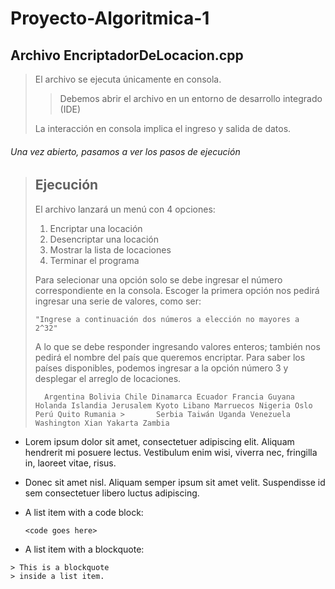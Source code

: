 # Proyecto-Algoritmica-1
## Archivo EncriptadorDeLocacion.cpp

> El archivo se ejecuta únicamente en consola.
>
> > Debemos abrir el archivo en un entorno de desarrollo integrado (IDE)
>
> La interacción en consola implica el ingreso y salida de datos.
> 

###### Una vez abierto, pasamos a ver los pasos de ejecución #######

> ## Ejecución
> 
> El archivo lanzará un menú con 4 opciones:
> 1.   Encriptar una locación
> 2.   Desencriptar una locación
> 3.   Mostrar la lista de locaciones
> 4.   Terminar el programa
> 
> Para selecionar una opción solo se debe ingresar el número correspondiente en la consola.
> Escoger la primera opción nos pedirá ingresar una serie de valores, como ser:
> 
>     "Ingrese a continuación dos números a elección no mayores a 2^32"
> A lo que se debe responder ingresando valores enteros; también nos pedirá el nombre del país que queremos encriptar. 
> Para saber los países disponibles, podemos ingresar a la opción número 3 y desplegar el arreglo de locaciones.
> 
>       Argentina Bolivia Chile Dinamarca Ecuador Francia Guyana Holanda Islandia Jerusalem Kyoto Libano Marruecos Nigeria Oslo Perú Quito Rumania >       Serbia Taiwán Uganda Venezuela Washington Xian Yakarta Zambia  




*   Lorem ipsum dolor sit amet, consectetuer adipiscing elit.
    Aliquam hendrerit mi posuere lectus. Vestibulum enim wisi,
    viverra nec, fringilla in, laoreet vitae, risus.
*   Donec sit amet nisl. Aliquam semper ipsum sit amet velit.
    Suspendisse id sem consectetuer libero luctus adipiscing.

*   A list item with a code block:

        <code goes here>
        
   *   A list item with a blockquote:

    > This is a blockquote
    > inside a list item.
